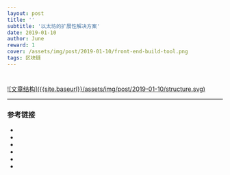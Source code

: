 ```yaml
---
layout: post
title: ''
subtitle: '以太坊的扩展性解决方案'
date: 2019-01-10
author: June
reward: 1
cover: /assets/img/post/2019-01-10/front-end-build-tool.png
tags: 区块链
---
```


# 

<a data-fancybox="gallery" href="{{site.baseurl}}/assets/img/post/2019-01-10/structure.svg">
![文章结构]({{site.baseurl}}/assets/img/post/2019-01-10/structure.svg)
</a>



---

### 参考链接

* []()
* []()
* []()
* []()
* []()
* []()